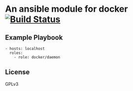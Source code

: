 # An ansible module for docker [![Build Status](https://travis-ci.com/mafalb/ansible-docker.svg?branch=master)](https://travis-ci.com/mafalb/ansible-docker)

Example Playbook
----------------

```
- hosts: localhost
  roles:
    - role: docker/daemon
```

License
-------

GPLv3
